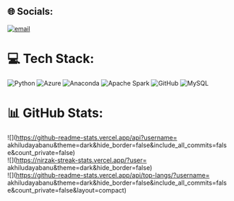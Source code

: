 
## 🌐 Socials:
[![email](https://img.shields.io/badge/Email-D14836?logo=gmail&logoColor=white)](mailto:akhiludayabanu@gmail.com) 

# 💻 Tech Stack:
![Python](https://img.shields.io/badge/python-3670A0?style=for-the-badge&logo=python&logoColor=ffdd54) ![Azure](https://img.shields.io/badge/azure-%230072C6.svg?style=for-the-badge&logo=microsoftazure&logoColor=white) ![Anaconda](https://img.shields.io/badge/Anaconda-%2344A833.svg?style=for-the-badge&logo=anaconda&logoColor=white) ![Apache Spark](https://img.shields.io/badge/Apache%20Spark-FDEE21?style=for-the-badge&logo=apachespark&logoColor=black) ![GitHub](https://img.shields.io/badge/github-%23121011.svg?style=for-the-badge&logo=github&logoColor=white) ![MySQL](https://img.shields.io/badge/mysql-4479A1.svg?style=for-the-badge&logo=mysql&logoColor=white)
# 📊 GitHub Stats:
![](https://github-readme-stats.vercel.app/api?username= akhiludayabanu&theme=dark&hide_border=false&include_all_commits=false&count_private=false)<br/>
![](https://nirzak-streak-stats.vercel.app/?user= akhiludayabanu&theme=dark&hide_border=false)<br/>
![](https://github-readme-stats.vercel.app/api/top-langs/?username= akhiludayabanu&theme=dark&hide_border=false&include_all_commits=false&count_private=false&layout=compact)

<!-- Proudly created with GPRM ( https://gprm.itsvg.in ) -->
